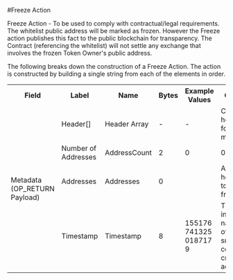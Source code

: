 
#Freeze Action

Freeze Action -  To be used to comply with contractual/legal requirements.  The whitelist public address will be marked as frozen.  However the Freeze action publishes this fact to the public blockchain for transparency. The Contract (referencing the whitelist) will not settle any exchange that involves the frozen Token Owner's public address.

The following breaks down the construction of a Freeze Action. The action is constructed by building a single string from each of the elements in order.

<div class="ritz grid-container" dir="ltr">
    <table class="waffle" cellspacing="0" cellpadding="0" table-layout=fixed width=100%>
         <tr style='height:19px;'>
            <th style="width:6%" class="s0">Field</th>
               <th style="width:9%" class="s1">Label</th>
            <th style="width:9%" class="s1">Name</th>
            <th style="width:2%" class="s1">Bytes</th>
            <th style="width:29%" class="s1">Example Values</th>
            <th style="width:26%" class="s1">Comments</th>
            <th style="width:5%" class="s1">Data Type</th>
            <th style="width:14%" class="s2">Amendment Restrictions</th>
        </tr>
        <tr>
            <td class="s5" rowspan="4">Metadata (OP_RETURN Payload)</td>
            <td class="e6">Header[]</td>
            <td class="e6">Header Array</td>
            <td class="e6">-</td>
            <td class="e6">-</td>
            <td class="e6">Common header data for all messages</td>
            <td class="e6">Header</td>
            <td class="e7"></td>
        </tr>
        <tr>
            <td class="e10">Number of Addresses</td>
            <td class="e10">AddressCount</td>
            <td class="e10">2</td>
            <td class="e10" style="word-break:break-all">0</td>
            <td class="e10">0 - 65,535</td>
            <td class="e10">uint16</td>
            <td class="e11"></td>
        </tr>
        <tr>
            <td class="e10">Addresses</td>
            <td class="e10">Addresses</td>
            <td class="e10">0</td>
            <td class="e10" style="word-break:break-all"></td>
            <td class="e10">Addresses holding tokens to be frozen.</td>
            <td class="e10">Address[]</td>
            <td class="e11"></td>
        </tr>
        <tr>
            <td class="e10">Timestamp</td>
            <td class="e10">Timestamp</td>
            <td class="e10">8</td>
            <td class="e10" style="word-break:break-all">1551767413250187179</td>
            <td class="e10">Timestamp in nanoseconds of when the smart contract created the action.</td>
            <td class="e10">timestamp</td>
            <td class="e11">Cannot be changed by issuer, operator. Smart contract controls.</td>
        </tr>
    </table>
</div>